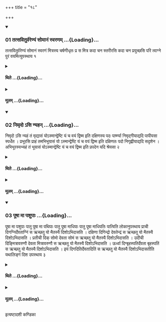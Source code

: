 +++
title = "१८"

+++

<div class="js_include" includetitle="true" newlevelforh1="3" unfilled url="/vedAH_yajuH/taittirIyam/sUtram/ApastambaH/shrautam/vishvAsa-prastutiH/06/18/01_tatsaviturvareNyaM_somAnaM_svaraNam.md">
<details open><summary><h3>01 तत्सवितुर्वरेण्यं सोमानं स्वरणम् ...{Loading}...</h3></summary>

तत्सवितुर्वरेण्यं सोमानं स्वरणं मित्रस्य चर्षणीधृतः प्र स मित्र कदा चन स्तरीरसि कदा चन प्रयुच्छसि परि त्वाग्ने पुरं वयमित्युपस्थाय १
</details>
</div>
<div class="js_include collapsed" newlevelforh1="4" title="थिते" unfilled url="/vedAH_yajuH/taittirIyam/sUtram/ApastambaH/shrautam/thite/06/18/01_tatsaviturvareNyaM_somAnaM_svaraNam.md">
<details><summary><h4>थिते ...{Loading}...</h4></summary>

तत्सवितुर्वरेण्यं सोमानं स्वरणं मित्रस्य चर्षणीधृतः प्र स मित्र कदा चन स्तरीरसि कदा चन प्रयुच्छसि परि त्वाग्ने पुरं वयमित्युपस्थाय १
</details>
</div>
<div class="js_include collapsed" newlevelforh1="4" title="मूलम्" unfilled url="/vedAH_yajuH/taittirIyam/sUtram/ApastambaH/shrautam/mUlam/06/18/01_tatsaviturvareNyaM_somAnaM_svaraNam.md">
<details><summary><h4>मूलम् ...{Loading}...</h4></summary>

तत्सवितुर्वरेण्यं सोमानं स्वरणं मित्रस्य चर्षणीधृतः प्र स मित्र कदा चन स्तरीरसि कदा चन प्रयुच्छसि परि त्वाग्ने पुरं वयमित्युपस्थाय १
</details>
</div>
<div class="js_include" includetitle="true" newlevelforh1="3" unfilled url="/vedAH_yajuH/taittirIyam/sUtram/ApastambaH/shrautam/vishvAsa-prastutiH/06/18/02_nimRdo.asi_nyahan.md">
<details open><summary><h3>02 निमृदो ऽसि न्यहन् ...{Loading}...</h3></summary>

निमृदो ऽसि न्यहं तं मृद्यासं योऽस्मान्द्वेष्टि यं च वयं द्विष्म इति दक्षिणस्य पदः पार्ष्ण्या निमृद्गीयाद्यदि पापीयसा स्पर्धेत । प्रभूरसि प्राहं तमभिभूयासं यो ऽस्मान्द्वेष्टि यं च वयं द्विष्म इति दक्षिणतः पदो निगृह्णीयाद्यदि सदृशेन । अभिभूरस्यभ्यहं तं भूयासं योऽस्मान्द्वेष्टि यं च वयं द्विष्म इति प्रपदेन यदि श्रेयसा २
</details>
</div>
<div class="js_include collapsed" newlevelforh1="4" title="थिते" unfilled url="/vedAH_yajuH/taittirIyam/sUtram/ApastambaH/shrautam/thite/06/18/02_nimRdo.asi_nyahan.md">
<details><summary><h4>थिते ...{Loading}...</h4></summary>

निमृदो ऽसि न्यहं तं मृद्यासं योऽस्मान्द्वेष्टि यं च वयं द्विष्म इति दक्षिणस्य पदः पार्ष्ण्या निमृद्गीयाद्यदि पापीयसा स्पर्धेत । प्रभूरसि प्राहं तमभिभूयासं यो ऽस्मान्द्वेष्टि यं च वयं द्विष्म इति दक्षिणतः पदो निगृह्णीयाद्यदि सदृशेन । अभिभूरस्यभ्यहं तं भूयासं योऽस्मान्द्वेष्टि यं च वयं द्विष्म इति प्रपदेन यदि श्रेयसा २
</details>
</div>
<div class="js_include collapsed" newlevelforh1="4" title="मूलम्" unfilled url="/vedAH_yajuH/taittirIyam/sUtram/ApastambaH/shrautam/mUlam/06/18/02_nimRdo.asi_nyahan.md">
<details><summary><h4>मूलम् ...{Loading}...</h4></summary>

निमृदो ऽसि न्यहं तं मृद्यासं योऽस्मान्द्वेष्टि यं च वयं द्विष्म इति दक्षिणस्य पदः पार्ष्ण्या निमृद्गीयाद्यदि पापीयसा स्पर्धेत । प्रभूरसि प्राहं तमभिभूयासं यो ऽस्मान्द्वेष्टि यं च वयं द्विष्म इति दक्षिणतः पदो निगृह्णीयाद्यदि सदृशेन । अभिभूरस्यभ्यहं तं भूयासं योऽस्मान्द्वेष्टि यं च वयं द्विष्म इति प्रपदेन यदि श्रेयसा २
</details>
</div>
<div class="js_include" includetitle="true" newlevelforh1="3" unfilled url="/vedAH_yajuH/taittirIyam/sUtram/ApastambaH/shrautam/vishvAsa-prastutiH/06/18/03_pUShA_mA_pashupAH.md">
<details open><summary><h3>03 पूषा मा पशुपाः ...{Loading}...</h3></summary>

पूषा मा पशुपाः पातु पूषा मा पथिपाः पातु पूषा माधिपाः पातु पूषा माधिपतिः पात्विति लोकानुपस्थाय प्राची दिगग्निर्देवताग्निं स ऋच्छतु यो मैतस्यै दिशोऽभिदासति । दक्षिणा दिगिन्द्रो देवतेन्द्रं स ऋच्छतु यो मैतस्यै दिशोऽभिदासति । प्रतीची दिक् सोमो देवता सोमं स ऋच्छतु यो मैतस्यै दिशोऽभिदासति । उदीची दिङ्मित्रावरुणौ देवता मित्रावरुणौ स ऋच्छतु यो मैतस्यै दिशोऽभिदासति । ऊर्ध्वा दिग्बृहस्पतिर्देवता बृहस्पतिं स ऋच्छतु यो मैतस्यै दिशोऽभिदासति । इयं दिगदितिर्देवतादितिं स ऋच्छतु यो मैतस्यै दिशोऽभिदासतीति यथालिङ्गं दिश उपस्थाय ३
</details>
</div>
<div class="js_include collapsed" newlevelforh1="4" title="थिते" unfilled url="/vedAH_yajuH/taittirIyam/sUtram/ApastambaH/shrautam/thite/06/18/03_pUShA_mA_pashupAH.md">
<details><summary><h4>थिते ...{Loading}...</h4></summary>

पूषा मा पशुपाः पातु पूषा मा पथिपाः पातु पूषा माधिपाः पातु पूषा माधिपतिः पात्विति लोकानुपस्थाय प्राची दिगग्निर्देवताग्निं स ऋच्छतु यो मैतस्यै दिशोऽभिदासति । दक्षिणा दिगिन्द्रो देवतेन्द्रं स ऋच्छतु यो मैतस्यै दिशोऽभिदासति । प्रतीची दिक् सोमो देवता सोमं स ऋच्छतु यो मैतस्यै दिशोऽभिदासति । उदीची दिङ्मित्रावरुणौ देवता मित्रावरुणौ स ऋच्छतु यो मैतस्यै दिशोऽभिदासति । ऊर्ध्वा दिग्बृहस्पतिर्देवता बृहस्पतिं स ऋच्छतु यो मैतस्यै दिशोऽभिदासति । इयं दिगदितिर्देवतादितिं स ऋच्छतु यो मैतस्यै दिशोऽभिदासतीति यथालिङ्गं दिश उपस्थाय ३
</details>
</div>
<div class="js_include collapsed" newlevelforh1="4" title="मूलम्" unfilled url="/vedAH_yajuH/taittirIyam/sUtram/ApastambaH/shrautam/mUlam/06/18/03_pUShA_mA_pashupAH.md">
<details><summary><h4>मूलम् ...{Loading}...</h4></summary>

पूषा मा पशुपाः पातु पूषा मा पथिपाः पातु पूषा माधिपाः पातु पूषा माधिपतिः पात्विति लोकानुपस्थाय प्राची दिगग्निर्देवताग्निं स ऋच्छतु यो मैतस्यै दिशोऽभिदासति । दक्षिणा दिगिन्द्रो देवतेन्द्रं स ऋच्छतु यो मैतस्यै दिशोऽभिदासति । प्रतीची दिक् सोमो देवता सोमं स ऋच्छतु यो मैतस्यै दिशोऽभिदासति । उदीची दिङ्मित्रावरुणौ देवता मित्रावरुणौ स ऋच्छतु यो मैतस्यै दिशोऽभिदासति । ऊर्ध्वा दिग्बृहस्पतिर्देवता बृहस्पतिं स ऋच्छतु यो मैतस्यै दिशोऽभिदासति । इयं दिगदितिर्देवतादितिं स ऋच्छतु यो मैतस्यै दिशोऽभिदासतीति यथालिङ्गं दिश उपस्थाय ३
</details>
</div>

  
इत्यष्टादशी कण्डिका 
